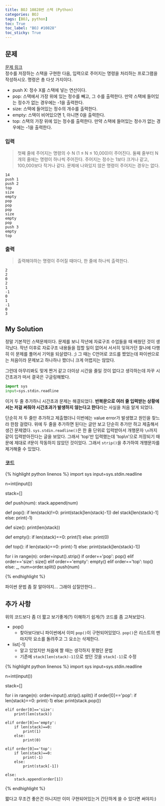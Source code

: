 ```yaml
---
title: BOJ 10828번 스택 (Python)
categories: BOJ
tags: [BOJ, python]
toc: True
toc_label: "BOJ #10828"
toc_sticky: True
---
```


## 문제
[문제 링크](https://www.acmicpc.net/problem/10828)<br>
정수를 저장하는 스택을 구현한 다음, 입력으로 주어지는 명령을 처리하는 프로그램을 작성하시오.
명령은 총 다섯 가지이다.
- push X: 정수 X를 스택에 넣는 연산이다.
- pop: 스택에서 가장 위에 있는 정수를 빼고, 그 수를 출력한다. 만약  스택에 들어있는 정수가 없는 경우에는 -1을 출력한다.
- size: 스택에 들어있는 정수의 개수를 출력한다.
- empty: 스택이 비어있으면 1, 아니면 0을 출력한다.
- top: 스택의 가장 위에 있는 정수를 출력한다. 만약 스택에 들어있는 정수가 없는 경우에는 -1을 출력한다.

### 입력
> 첫째 줄에 주어지는 명령의 수 N (1 ≤ N ≤ 10,000)이 주어진다. 둘째 줄부터 N개의 줄에는 명령이 하나씩 주어진다. 주어지는 정수는 1보다 크거나 같고, 100,000보다 작거나 같다. 문제에 나와있지 않은 명령이 주어지는 경우는 없다.

    14
    push 1
    push 2
    top
    size
    empty
    pop
    pop
    pop
    size
    empty
    pop
    push 3
    empty
    top

### 출력
> 출력해야하는 명령이 주어질 때마다, 한 줄에 하나씩 출력한다.

    2
    2
    0
    2
    1
    -1
    0
    1
    -1
    0
    3

## My Solution
정말 기본적인 스택문제이다. 문제를 보니 작년에 자료구조 수업들을 때 배웠던 것이 생각났다. 작년 이후로 자료구조 내용들을 접할 일이 없어서 서서히 잊혀가던 찰나에 다행히 이 문제를 풀어서 기억을 되살렸다. ;)
그 때는 C언어로 코드를 짰었는데 파이썬으로는 처음이라 문제보고 하나하나 짰더니 크게 어렵지는 않았다. 

그런데 아무리봐도 맞게 짠거 같고 더이상 시간을 줄일 것이 없다고 생각하는데 자꾸 시간초과가 떠서 결국은 구글링해봤다.
```python
import sys
input=sys.stdin.readline
```
이거 두 줄 추가하니 시간초과 문제는 해결되었다. **반복문으로 여러 줄 입력받는 상황에서는 저걸 써줘야 시간초과가 발생하지 않는다고 한다**라는 사실을 처음 알게 되었다.

단순히 저 두 줄만 추가하고 제출했더니 이번에는 value error가 발생했고 원인을 찾느라 한참 걸렸다. 위에 두 줄을 추가하면 된다는 글만 보고 단순히 추가만 하고 제출해서 생긴 문제였다. `sys.stdin.readline()`은 한 줄 단위로 입력받아서 개행문자 `\n`까지 같이 입력받아진다는 글을 보았다. 그래서 'top'만 입력했는데 'top\n'으로 저장되기 때문에 제대로 if문이 작동하지 않았던 것이었다. 그래서 `strip()`을 추가하여 개행문자를 제거해줄 수 있었다.

### 코드
{% highlight python linenos %}
import sys
input=sys.stdin.readline

n=int(input())

stack=[]

def push(num):
    stack.append(num)

def pop():
    if len(stack)!=0:
        print(stack[len(stack)-1])
        del stack[len(stack)-1]
    else:
        print(-1)

def size():
    print(len(stack))

def empty():
    if len(stack)==0:
        print(1)
    else:
        print(0)

def top():
    if len(stack)==0:
        print(-1)
    else:
        print(stack[len(stack)-1])

for i in range(n):
    order=input().strip()
    if order=='pop':
        pop()
    elif order=='size':
        size()
    elif order=='empty':
        empty()
    elif order=='top':
        top()
    else:
        _, num=order.split()
        push(num)

{% endhighlight %}

파이썬 문법 좀 잘 알아야지... 그래야 삽질안한다...

## 추가 사항
위의 코드보다 좀 더 짧고 보기좋게(?) 이해하기 쉽게(?) 코드를 좀 고쳐보았다. 
* pop() 
    - 찾아보다보니 파이썬에서 이미 `pop()`이 구현되어있었다. `pop()`은 리스트의 맨 마지막 요소를 돌려주고 그 요소는 삭제한다. 
* list[-1]
    - 알고 있었지만 처음에 짤 때는 생각하지 못했던 문법
    - 기존에 `stack[len(stack)-1]`으로 썼던 것을 `stack[-1]`로 수정


{% highlight python linenos %}
import sys
input=sys.stdin.readline

n=int(input())

stack=[]

for i in range(n):
    order=input().strip().split()
    if order[0]=='pop':
        if len(stack)==0:
            print(-1)
        else:
            print(stack.pop())

    elif order[0]=='size':
        print(len(stack))

    elif order[0]=='empty':
        if len(stack)==0:
            print(1)
        else:
            print(0)

    elif order[0]=='top':
        if len(stack)==0:
            print(-1)
        else:
            print(stack[-1])
            
    else:
        stack.append(order[1])
{% endhighlight %}

짧다고 무조건 좋은건 아니지만 이미 구현되어있는거 간단하게 쓸 수 있다면 써야지:)